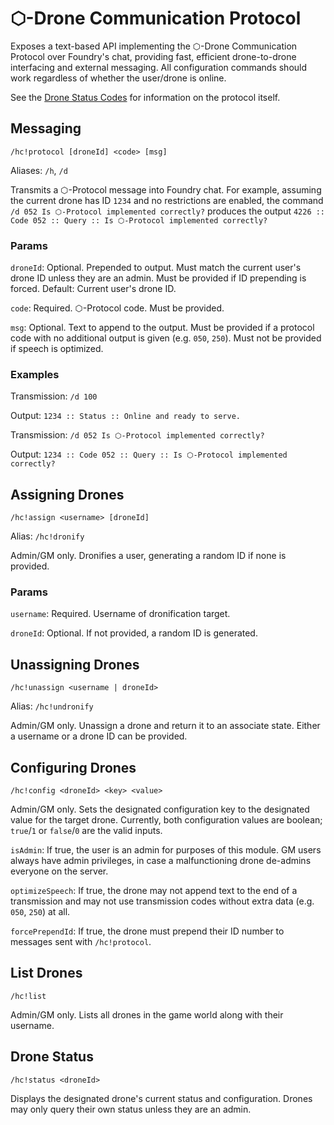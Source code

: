 # ⬡-Drone Communication Protocol

<!-- markdownlint-disable MD024 -->

Exposes a text-based API implementing the ⬡-Drone Communication Protocol over Foundry's chat, providing fast, efficient drone-to-drone interfacing and external messaging. All configuration commands should work regardless of whether the user/drone is online.

See the [Drone Status Codes](https://www.hexcorp.net/drone-status-codes-v2) for information on the protocol itself.

## Messaging

`/hc!protocol [droneId] <code> [msg]`

Aliases: `/h`, `/d`

Transmits a ⬡-Protocol message into Foundry chat. For example, assuming the current drone has ID `1234` and no restrictions are enabled, the command `/d 052 Is ⬡-Protocol implemented correctly?` produces the output `4226 :: Code 052 :: Query :: Is ⬡-Protocol implemented correctly?`

### Params

`droneId`: Optional. Prepended to output. Must match the current user's drone ID unless they are an admin. Must be provided if ID prepending is forced. Default: Current user's drone ID.

`code`: Required. ⬡-Protocol code. Must be provided.

`msg`: Optional. Text to append to the output. Must be provided if a protocol code with no additional output is given (e.g. `050`, `250`). Must not be provided if speech is optimized.

### Examples

Transmission: `/d 100`

Output: `1234 :: Status :: Online and ready to serve.`

Transmission: `/d 052 Is ⬡-Protocol implemented correctly?`

Output: `1234 :: Code 052 :: Query :: Is ⬡-Protocol implemented correctly?`

## Assigning Drones

`/hc!assign <username> [droneId]`

Alias: `/hc!dronify`

Admin/GM only. Dronifies a user, generating a random ID if none is provided.

### Params

`username`: Required. Username of dronification target.

`droneId`: Optional. If not provided, a random ID is generated.

## Unassigning Drones

`/hc!unassign <username | droneId>`

Alias: `/hc!undronify`

Admin/GM only. Unassign a drone and return it to an associate state. Either a username or a drone ID can be provided.

## Configuring Drones

`/hc!config <droneId> <key> <value>`

Admin/GM only. Sets the designated configuration key to the designated value for the target drone. Currently, both configuration values are boolean; `true`/`1` or `false`/`0` are the valid inputs.

`isAdmin`: If true, the user is an admin for purposes of this module. GM users always have admin privileges, in case a malfunctioning drone de-admins everyone on the server.

`optimizeSpeech`: If true, the drone may not append text to the end of a transmission and may not use transmission codes without extra data (e.g. `050`, `250`) at all.

`forcePrependId`: If true, the drone must prepend their ID number to messages sent with `/hc!protocol`.

## List Drones

`/hc!list`

Admin/GM only. Lists all drones in the game world along with their username.

## Drone Status

`/hc!status <droneId>`

Displays the designated drone's current status and configuration. Drones may only query their own status unless they are an admin.
